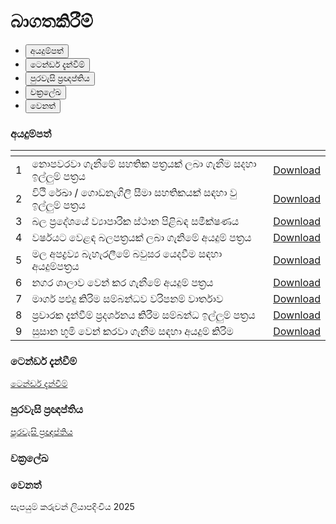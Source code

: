 <div class="container">
    <h1>බාගතකිරීම්</h1>
    <ul class="nav nav-tabs" id="staffTabs" role="tablist">
        <li class="nav-item" role="presentation">
            <button class="nav-link active" id="general-tab" data-bs-toggle="tab" data-bs-target="#general" type="button" role="tab" aria-controls="general" aria-selected="true">අයදුම්පත්</button>
        </li>
        <li class="nav-item" role="presentation">
            <button class="nav-link" id="health-tab" data-bs-toggle="tab" data-bs-target="#health" type="button" role="tab" aria-controls="health" aria-selected="false">ටෙන්ඩර් දැන්වීම්</button>
        </li>
        <li class="nav-item" role="presentation">
            <button class="nav-link" id="tech-tab" data-bs-toggle="tab" data-bs-target="#tech" type="button" role="tab" aria-controls="tech" aria-selected="false">පුරවැසි ප්‍රඥප්තිය</button>
        </li>
        <li class="nav-item" role="presentation">
            <button class="nav-link" id="industry-tab" data-bs-toggle="tab" data-bs-target="#industry" type="button" role="tab" aria-controls="industry" aria-selected="false">චක්‍රලේඛ</button>
        </li>
        <li class="nav-item" role="presentation">
            <button class="nav-link" id="library-tab" data-bs-toggle="tab" data-bs-target="#library" type="button" role="tab" aria-controls="library" aria-selected="false">වෙනත්</button>
        </li>
    </ul>
    <div class="tab-content" id="staffTabsContent">
        <div class="tab-pane fade show active" id="general" role="tabpanel" aria-labelledby="general-tab">
            <h3 class="mb-3">අයදුම්පත්</h3>
            <div class="table-responsive">
                <table class="table table-striped table-hover">
                    <thead>
                        <tr>
                            <th></th>
                            <th></th>
                            <th></th>
                        </tr>
                    </thead>
                    <tbody>
                        <tr>
                            <td>1</td>
                            <td>නොපවරවා ගැනීමේ සහතික පත්‍රයක් ලබා ගැනීම සදහා ඉල්ලුම් පත්‍රය</td>
                            <td><a href="http://www.wattala.uc.gov.lk/wattala/wp-content/uploads/2023/07/02.-Non-possession-Certificate.pdf" download class="download-btn">Download</a></td>
                        </tr>
                        <tr>
                            <td>2</td>
                            <td>විථි රේඛා / ගොඩනැගිලි සීමා සහතිකයක් සඳහා වු ඉල්ලුම් පත්‍රය</td>
                            <td><a href="http://www.wattala.uc.gov.lk/wattala/wp-content/uploads/2023/07/03.Street-line.pdf" download class="download-btn">Download</a></td>
                        </tr>
                        <tr>
                            <td>3</td>
                            <td>බල ප්‍රදේශයේ ව්‍යාපාරික ස්ථාන පිළිබඳ සමීක්ෂණය</td>
                            <td><a href="http://www.wattala.uc.gov.lk/wattala/wp-content/uploads/2023/07/08.-Business-Location-Survey-Applications.pdf" download class="download-btn">Download</a></td>
                        </tr>
                        <tr>
                            <td>4</td>
                            <td>වර්ෂයට වෙළඳ බලපත්‍රයක් ලබා ගැනිමේ අයදුම් පත්‍රය</td>
                            <td><a href="http://www.wattala.uc.gov.lk/wattala/wp-content/uploads/2023/07/07.-Trade-license.pdf" download class="download-btn">Download</a></td>
                        </tr>
                        <tr>
                            <td>5</td>
                            <td>මල අපද්‍රව්‍ය බැහැරලීමේ බවුසර යෙදවීම සඳහා අයදුම්පත්‍රය</td>
                            <td><a href="http://www.wattala.uc.gov.lk/wattala/wp-content/uploads/2023/07/01.Gully-Bowser-Application-Form.pdf" download class="download-btn">Download</a></td>
                        </tr>
                        <tr>
                            <td>6</td>
                            <td>නගර ශාලාව වෙන් කර ගැනීමේ අයදුම් පත්‍රය</td>
                            <td><a href="http://www.wattala.uc.gov.lk/wattala/wp-content/uploads/2023/07/04.-Town-Hall-Application-form.pdf" download class="download-btn">Download</a></td>
                        </tr>
                        <tr>
                            <td>7</td>
                            <td>මාර්ග පළුදු කිරිම සම්බන්ධව වරිපනම් වාර්තාව</td>
                            <td><a href="http://www.wattala.uc.gov.lk/wattala/wp-content/uploads/2023/07/05.-Road-damaged.pdf" download class="download-btn">Download</a></td>
                        </tr>
                        <tr>
                            <td>8</td>
                            <td>ප්‍රචාරක දැන්වීම් ප්‍රදර්ශනය කිරීම සම්බන්ධ ඉල්ලුම් පත්‍රය</td>
                            <td><a href="http://www.wattala.uc.gov.lk/wattala/wp-content/uploads/2023/07/06.-Application-form-for-billboards.pdf" download class="download-btn">Download</a></td>
                        </tr>
                        <tr>
                            <td>9</td>
                            <td>සුසාන භූමි වෙන් කරවා ගැනීම සඳහා අයදුම් කිරිම</td>
                            <td><a href="http://www.wattala.uc.gov.lk/wattala/wp-content/uploads/2023/07/09.-Cemetery-Form.pdf" download class="download-btn">Download</a></td>
                        </tr>
                    </tbody>
                </table>
            </div>
        </div>
        <div class="tab-pane fade" id="health" role="tabpanel" aria-labelledby="health-tab">
            <h3 class="mb-3">ටෙන්ඩර් දැන්වීම්</h3>
            <div class="table-responsive">
                <a href="http://www.wattala.uc.gov.lk/wattala/wp-content/uploads/2023/09/Tender-Notices.pdf" download class="download-btn">ටෙන්ඩර් දැන්වීම්</a>
            </div>
        </div>
        <div class="tab-pane fade" id="tech" role="tabpanel" aria-labelledby="tech-tab">
            <h3 class="mb-3">පුරවැසි ප්‍රඥප්තිය</h3>
            <div class="table-responsive">
                <a href="http://www.wattala.uc.gov.lk/wattala/wp-content/uploads/2023/07/Wattala-Mabole-UC.pdf" download class="download-btn">පුරවැසි ප්‍රඥප්තිය</a>
            </div>
        </div>
        <div class="tab-pane fade" id="industry" role="tabpanel" aria-labelledby="industry-tab">
            <h3 class="mb-3">චක්‍රලේඛ</h3>
            <div class="table-responsive">
            </div>
        </div>
        <div class="tab-pane fade" id="library" role="tabpanel" aria-labelledby="library-tab">
            <h3 class="mb-3">වෙනත්</h3>
            <div class="table-responsive">
            <p>සැපයුම් කරුවන් ලියාපදිංචිය 2025</p>
            </div>
        </div>
    </div>
</div>

